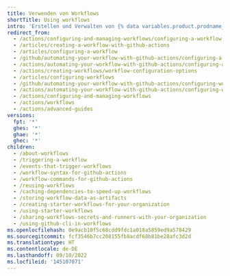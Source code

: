 ```yaml
---
title: Verwenden von Workflows
shortTitle: Using workflows
intro: 'Erstellen und Verwalten von {% data variables.product.prodname_actions %}-Workflows.'
redirect_from:
  - /actions/configuring-and-managing-workflows/configuring-a-workflow
  - /articles/creating-a-workflow-with-github-actions
  - /articles/configuring-a-workflow
  - /github/automating-your-workflow-with-github-actions/configuring-a-workflow
  - /actions/automating-your-workflow-with-github-actions/configuring-a-workflow
  - /actions/creating-workflows/workflow-configuration-options
  - /articles/configuring-workflows
  - /github/automating-your-workflow-with-github-actions/configuring-workflows
  - /actions/automating-your-workflow-with-github-actions/configuring-workflows
  - /actions/configuring-and-managing-workflows
  - /actions/workflows
  - /actions/advanced-guides
versions:
  fpt: '*'
  ghes: '*'
  ghae: '*'
  ghec: '*'
children:
  - /about-workflows
  - /triggering-a-workflow
  - /events-that-trigger-workflows
  - /workflow-syntax-for-github-actions
  - /workflow-commands-for-github-actions
  - /reusing-workflows
  - /caching-dependencies-to-speed-up-workflows
  - /storing-workflow-data-as-artifacts
  - /creating-starter-workflows-for-your-organization
  - /using-starter-workflows
  - /sharing-workflows-secrets-and-runners-with-your-organization
  - /using-github-cli-in-workflows
ms.openlocfilehash: 0e9acb10f5c68cdd9fdc1a018a5859ed9a578429
ms.sourcegitcommit: fcf3546b7cc208155fb8acdf68b81be28afc3d2d
ms.translationtype: HT
ms.contentlocale: de-DE
ms.lasthandoff: 09/10/2022
ms.locfileid: '145107071'
---
```


